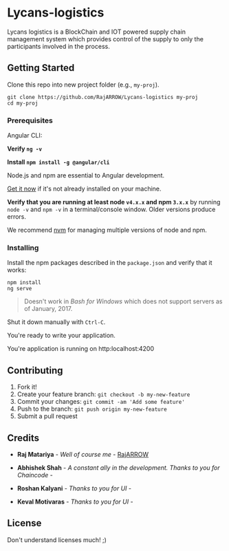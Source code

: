 # Lycans-logistics
Lycans logistics is a BlockChain and IOT powered supply chain management system which provides control of the supply to only the participants involved in the process. 

## Getting Started

Clone this repo into new project folder (e.g., `my-proj`).
```shell
git clone https://github.com/RajARROW/Lycans-logistics my-proj
cd my-proj
```


### Prerequisites

Angular CLI:

**Verify `ng -v`**

**Install `npm install -g @angular/cli`**

Node.js and npm are essential to Angular development. 
    
<a href="https://docs.npmjs.com/getting-started/installing-node" target="_blank" title="Installing Node.js and updating npm">Get it now</a> if it's not already installed on your machine.
 
**Verify that you are running at least node `v4.x.x` and npm `3.x.x`**
by running `node -v` and `npm -v` in a terminal/console window.
Older versions produce errors.

We recommend [nvm](https://github.com/creationix/nvm) for managing multiple versions of node and npm.

### Installing

Install the npm packages described in the `package.json` and verify that it works:

```shell
npm install
ng serve
```

>Doesn't work in _Bash for Windows_ which does not support servers as of January, 2017.

Shut it down manually with `Ctrl-C`.

You're ready to write your application.

You're application is running on http:localhost:4200

## Contributing

1. Fork it!
2. Create your feature branch: `git checkout -b my-new-feature`
3. Commit your changes: `git commit -am 'Add some feature'`
4. Push to the branch: `git push origin my-new-feature`
5. Submit a pull request 

## Credits

* **Raj Matariya** - *Well of course me* - [RajARROW](https://github.com/RajARROW)

* **Abhishek Shah** - *A constant ally in the development. Thanks to you for Chaincode* - [](https://github.com/RajARROW)

* **Roshan Kalyani** - *Thanks to you for UI* - [](https://github.com/RajARROW)

* **Keval Motivaras** - *Thanks to you for UI* - [](https://github.com/RajARROW)

## License

Don't understand licenses much! ;)
